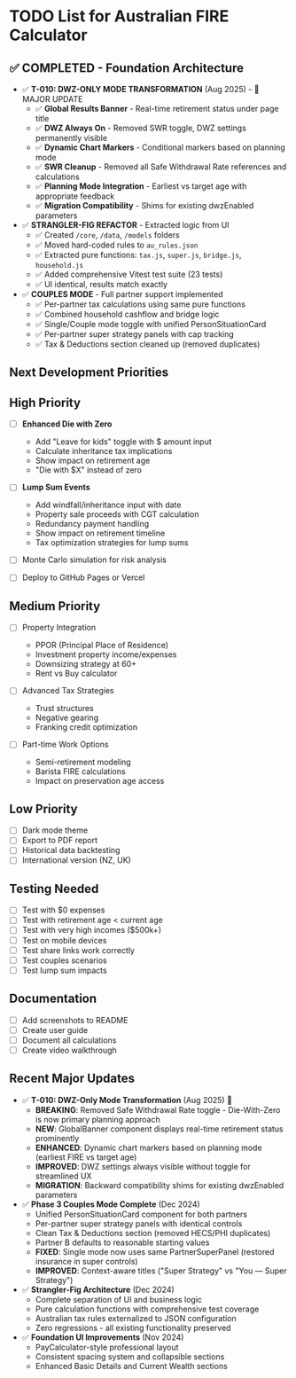 # TODO List for Australian FIRE Calculator

## ✅ COMPLETED - Foundation Architecture
- ✅ **T-010: DWZ-ONLY MODE TRANSFORMATION** (Aug 2025) - 🚀 MAJOR UPDATE
  - ✅ **Global Results Banner** - Real-time retirement status under page title
  - ✅ **DWZ Always On** - Removed SWR toggle, DWZ settings permanently visible
  - ✅ **Dynamic Chart Markers** - Conditional markers based on planning mode
  - ✅ **SWR Cleanup** - Removed all Safe Withdrawal Rate references and calculations
  - ✅ **Planning Mode Integration** - Earliest vs target age with appropriate feedback
  - ✅ **Migration Compatibility** - Shims for existing dwzEnabled parameters
- ✅ **STRANGLER-FIG REFACTOR** - Extracted logic from UI
  - ✅ Created `/core`, `/data`, `/models` folders  
  - ✅ Moved hard-coded rules to `au_rules.json`
  - ✅ Extracted pure functions: `tax.js`, `super.js`, `bridge.js`, `household.js`
  - ✅ Added comprehensive Vitest test suite (23 tests)
  - ✅ UI identical, results match exactly
- ✅ **COUPLES MODE** - Full partner support implemented
  - ✅ Per-partner tax calculations using same pure functions
  - ✅ Combined household cashflow and bridge logic  
  - ✅ Single/Couple mode toggle with unified PersonSituationCard
  - ✅ Per-partner super strategy panels with cap tracking
  - ✅ Tax & Deductions section cleaned up (removed duplicates)

## Next Development Priorities

## High Priority
- [ ] **Enhanced Die with Zero**
  - Add "Leave for kids" toggle with $ amount input
  - Calculate inheritance tax implications
  - Show impact on retirement age
  - "Die with $X" instead of zero
  
- [ ] **Lump Sum Events**
  - Add windfall/inheritance input with date
  - Property sale proceeds with CGT calculation
  - Redundancy payment handling
  - Show impact on retirement timeline
  - Tax optimization strategies for lump sums

- [ ] Monte Carlo simulation for risk analysis
- [ ] Deploy to GitHub Pages or Vercel

## Medium Priority
- [ ] Property Integration
  - PPOR (Principal Place of Residence)
  - Investment property income/expenses
  - Downsizing strategy at 60+
  - Rent vs Buy calculator
  
- [ ] Advanced Tax Strategies
  - Trust structures
  - Negative gearing
  - Franking credit optimization
  
- [ ] Part-time Work Options
  - Semi-retirement modeling
  - Barista FIRE calculations
  - Impact on preservation age access

## Low Priority
- [ ] Dark mode theme
- [ ] Export to PDF report
- [ ] Historical data backtesting
- [ ] International version (NZ, UK)

## Testing Needed
- [ ] Test with $0 expenses
- [ ] Test with retirement age < current age
- [ ] Test with very high incomes ($500k+)
- [ ] Test on mobile devices
- [ ] Test share links work correctly
- [ ] Test couples scenarios
- [ ] Test lump sum impacts

## Documentation
- [ ] Add screenshots to README
- [ ] Create user guide
- [ ] Document all calculations
- [ ] Create video walkthrough

## Recent Major Updates
- ✅ **T-010: DWZ-Only Mode Transformation** (Aug 2025) 🚀
  - **BREAKING**: Removed Safe Withdrawal Rate toggle - Die-With-Zero is now primary planning approach
  - **NEW**: GlobalBanner component displays real-time retirement status prominently
  - **ENHANCED**: Dynamic chart markers based on planning mode (earliest FIRE vs target age)
  - **IMPROVED**: DWZ settings always visible without toggle for streamlined UX
  - **MIGRATION**: Backward compatibility shims for existing dwzEnabled parameters
- ✅ **Phase 3 Couples Mode Complete** (Dec 2024)
  - Unified PersonSituationCard component for both partners
  - Per-partner super strategy panels with identical controls
  - Clean Tax & Deductions section (removed HECS/PHI duplicates)
  - Partner B defaults to reasonable starting values
  - **FIXED**: Single mode now uses same PartnerSuperPanel (restored insurance in super controls)
  - **IMPROVED**: Context-aware titles ("Super Strategy" vs "You — Super Strategy")
- ✅ **Strangler-Fig Architecture** (Dec 2024)  
  - Complete separation of UI and business logic
  - Pure calculation functions with comprehensive test coverage
  - Australian tax rules externalized to JSON configuration
  - Zero regressions - all existing functionality preserved
- ✅ **Foundation UI Improvements** (Nov 2024)
  - PayCalculator-style professional layout
  - Consistent spacing system and collapsible sections
  - Enhanced Basic Details and Current Wealth sections